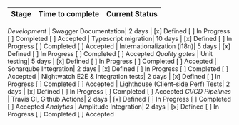 | Stage      | Time to complete  | Current Status                 | 
|------------|:---------------:|----------------|
*Development*
| Swagger Documentation| 2 days   | [x] Defined [ ] In Progress [ ] Completed [ ] Accepted
| Typescript migration| 10 days    | [x] Defined [ ] In Progress [ ] Completed  [ ] Accepted
| Internationalization (i18n)| 5 days    | [x] Defined [ ] In Progress [ ] Completed [ ] Accepted
*Quality gates*
| Unit testing| 5 days    | [x] Defined [ ] In Progress [ ] Completed [ ] Accepted
| Sonarqube Integration| 2 days    | [x] Defined [ ] In Progress [ ] Completed [ ] Accepted
| Nightwatch E2E & Integration tests| 2 days    | [x] Defined [ ] In Progress [ ] Completed [ ] Accepted
| Lighthouse (Client-side Perf) Tests| 2 days    | [x] Defined [ ] In Progress [ ] Completed [ ] Accepted
*CI/CD Pipelines*
| Travis CI, Github Actions| 2 days    | [x] Defined [ ] In Progress [ ] Completed [ ] Accepted
*Analytics*
| Amplitude Integration| 2 days    | [x] Defined [ ] In Progress [ ] Completed [ ] Accepted